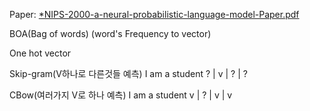 Paper: [*NIPS-2000-a-neural-probabilistic-language-model-Paper.pdf](file:///C:/Users/gigm2/OneDrive/Desktop/NLP/Sep.30/NIPS-2000-a-neural-probabilistic-language-model-Paper.pdf)

BOA(Bag of words)
(word's Frequency to vector)

One hot vector


Skip-gram(V하나로 다른것들 예측)
I     am    a    student
? |  v   |   ?    |    ?

CBow(여러가지 V로 하나 예측)
I    am    a    student
v  |  ?    |   v   |    v


